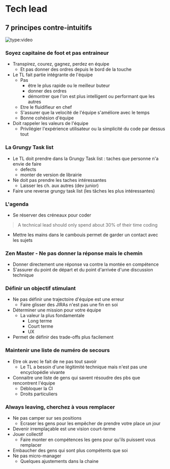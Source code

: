 # Tech lead

## 7 principes contre-intuitifs

![type:video](https://www.youtube.com/embed/zFAs0eRBEpw)

### Soyez capitaine de foot et pas entraineur

- Transpirez, courez, gagnez, perdez en équipe
  - Et pas donner des ordres depuis le bord de la touche
- Le TL fait partie intégrante de l'équipe
  - Pas
    - être le plus rapide ou le meilleur buteur
    - donner des ordres
    - démontrer que l'on est plus intelligent ou performant que les autres
  - Etre le fluidifieur en chef
  - S'assurer que la velocité de l'équipe s'améliore avec le temps
  - Bonne cohésion d'équipe
- Doit rappeler les valeurs de l'équipe
  - Privilégier l'expérience utilisateur ou la simplicité du code par dessus tout

### La Grungy Task list

- Le TL doit prendre dans la Grungy Task list : taches que personne n'a envie de faire
  - defects
  - monter de version de librairie
- Ne doit pas prendre les taches intéressantes
  - Laisser les ch. aux autres (dev junior)
- Faire une reverse grungy task list (les tâches les plus intéressantes)

### L'agenda

- Se réserver des créneaux pour coder
> A technical lead should only spend about 30% of their time coding
- Mettre les mains dans le cambouis permet de garder un contact avec les sujets

### Zen Master - Ne pas donner la réponse mais le chemin

- Donner directement une réponse va contre la montée en compétence
- S'assurer du point de départ et du point d'arrivée d'une discussion technique

### Définir un objectif stimulant

- Ne pas définir une trajectoire d'équipe est une erreur
  - Faire glisser des JIRAs n'est pas une fin en soi
- Déterminer une mission pour votre équipe
  - La valeur la plus fondamentale
    - Long terme
    - Court terme
    - UX
- Permet de définir des trade-offs plus facilement

### Maintenir une liste de numéro de secours

- Etre ok avec le fait de ne pas tout savoir
  - Le TL a besoin d'une légitimité technique mais n'est pas une encyclopédie vivante
- Connaitre une liste de gens qui savent résoudre des pbs que rencontrent l'équipe
  - Débloquer la CI
  - Droits particuliers

### Always leaving, cherchez à vous remplacer

- Ne pas camper sur ses positions
  - Ecraser les gens pour les empêcher de prendre votre place un jour
- Devenir irremplaçable est une vision court-terme
- Jouer collectif
  - Faire monter en compétences les gens pour qu'ils puissent vous remplacer
- Embaucher des gens qui sont plus compétents que soi
- Ne pas micro-manager
  - Quelques ajustements dans la chaine
